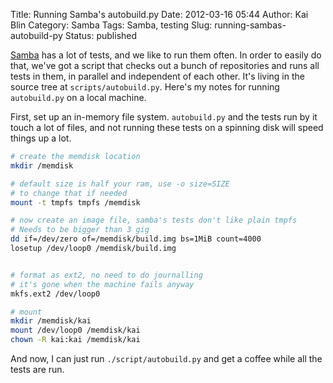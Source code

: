 Title: Running Samba's autobuild.py
Date: 2012-03-16 05:44
Author: Kai Blin
Category: Samba
Tags: Samba, testing
Slug: running-sambas-autobuild-py
Status: published

[Samba](http://samba.org/) has a lot of tests, and we like to run them
often. In order to easily do that, we've got a script that checks out a
bunch of repositories and runs all tests in them, in parallel and
independent of each other. It's living in the source tree at
`scripts/autobuild.py`. Here's my notes for running `autobuild.py` on a
local machine.

First, set up an in-memory file system. `autobuild.py` and the tests run
by it touch a lot of files, and not running these tests on a spinning
disk will speed things up a lot.

```bash
# create the memdisk location
mkdir /memdisk

# default size is half your ram, use -o size=SIZE
# to change that if needed
mount -t tmpfs tmpfs /memdisk

# now create an image file, samba's tests don't like plain tmpfs
# Needs to be bigger than 3 gig
dd if=/dev/zero of=/memdisk/build.img bs=1MiB count=4000
losetup /dev/loop0 /memdisk/build.img


# format as ext2, no need to do journalling
# it's gone when the machine fails anyway
mkfs.ext2 /dev/loop0

# mount
mkdir /memdisk/kai
mount /dev/loop0 /memdisk/kai
chown -R kai:kai /memdisk/kai
```

And now, I can just run `./script/autobuild.py` and get a coffee while
all the tests are run.
